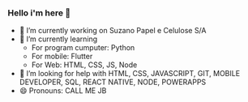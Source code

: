 ### Hello i'm here 👋


- 🔭 I’m currently working on Suzano Papel e Celulose S/A
- 🌱 I’m currently learning
    - For program cumputer: Python
    - For mobile: Flutter
    - For Web: HTML, CSS, JS, Node
- 🤔 I’m looking for help with HTML, CSS, JAVASCRIPT, GIT, MOBILE DEVELOPER, SQL, REACT NATIVE, NODE, POWERAPPS
- 😄 Pronouns: CALL ME JB

